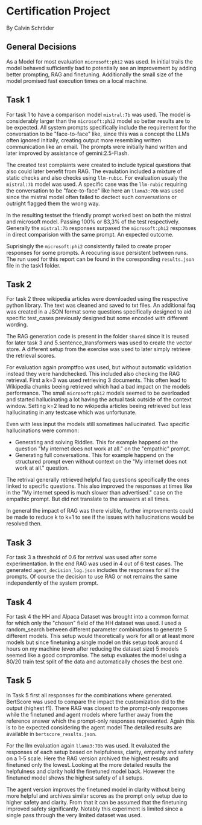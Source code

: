 # Certification Project
By Calvin Schröder

## General Decisions
As a Model for most evaluation `microsoft:phi2` was used. In initial trails the model behaved sufficiently bad to potentially see an improvement by adding better prompting, RAG and finetuning.
Additionally the small size of the model promised fast execution times on a local machine.

## Task 1
For task 1 to have a comparison model `mistral:7b` was used. The model is considerably larger than the `microsoft:phi2` model so better results are to be expected.
All system prompts specifically include the requirement for the conversation to be "face-to-face" like, since this was a concept the LLMs often ignored initially, creating output more resembling written communication like an email.
The prompts were initially hand written and later improved by assistance of gemini:2.5-Flash.

The created test complaints were created to include typical questions that also could later benefit from RAG. The evaulation included a mixture of static checks and also checks using `llm-rubic`.
For evaluation usualy the `mistral:7b` model was used. A specific case was the `llm-rubic` requiring the conversation to be "face-to-face" like here an `llama3:70b` was used since the mistral model often failed to dectect such conversations or outright flagged them the wrong way.

In the resulting testset the friendly prompt worked best on both the mistral and microsoft model. Passing 100% or 83,3% of the test respectively. Generally the `mistral:7b` responses surpased the `microsoft:phi2` responses in direct comparision with the same prompt. An expected outcome.

Suprisingly the `microsoft:phi2` consistently failed to create proper responses for some prompts. A reocuring issue persistent between runs.
The run used for this report can be found in the coresponding `results.json` file in the task1 folder.

## Task 2
For task 2 three wikipedia articles were downloaded using the respective python library. The text was cleaned and saved to txt files. An additional faq was created in a JSON format some questions specifically designed to aid specific test_cases previously designed but some encoded with different wording.

The RAG generation code is present in the folder `shared` since it is reused for later task 3 and 5.sentence_transformers was used to create the vector store. A different setup from the exercise was used to later simply retrieve the retrieval scores.

For evaluation again promptfoo was used, but without automatic validation instead they were handchecked.
This included also checking the RAG retrieval.
First a k=3 was used retrieving 3 documents. This often lead to Wikipedia chunks beeing retrieved which had a bad impact on the models performance. The small `microsoft:phi2` models seemed to be overloaded and started hallucinating a lot having the actual task outside of the context window. Setting k=2 lead to no wikipedia articles beeing retrieved but less hallucinating in any testcase which was unfortunate.

Even with less input the models still sometimes hallucinated. Two specific hallucinations were common:
- Generating and solving Riddles. This for example happend on the question "My internet does not work at all." on the "empathic" prompt.
- Generating full conversations. This for example happend on the structured prompt even without context on the "My internet does not work at all." question.

The retrival generally retrieved helpful faq questions specifically the ones linked to specific questions. This also improved the responses at times like in the "My internet speed is much slower than advertised." case on the empathic prompt. But did not translate to the answers at all times.

In general the impact of RAG was there visible, further improvements could be made to reduce k to k=1 to see if the issues with hallucinations would be resolved then.

## Task 3
For task 3 a threshold of 0.6 for retrival was used after some experimentation.
In the end RAG was used in 4 out of 6 test cases. 
The generated `agent_decision_log.json` includes the responses for all the prompts. Of course the decision to use RAG or not remains the same independently of the system prompt.

## Task 4
For task 4 the HH and Alpaca Dataset was brought into a common format for which only the "chosen" field of the HH dataset was used.
I used a random_search between different parameter combinations to generate 5 different models. This setup would theoretically work for all or at least more models but since finetuning a single model on this setup took around 4 hours on my machine (even after reducing the dataset size) 5 models seemed like a good compromise. The setup evaluates the model using a 80/20 train test split of the data and automatically choses the best one.

## Task 5
In Task 5 first all responses for the combinations where generated.
BertScore was used to compare the impact the customization did to the output (highest f1).
There RAG was closest to the prompt-only responses while the finetuned and agent models where further away from the reference answer which the prompt-only responses represented.
Again this is to be expected considering the agent model 
The detailed results are available in `bertscore_results.json`.

For the llm evaluation again `llama3:70b` was used. It evaluated the responses of each setup based on helpfulness, clarity, empathy and safety on a 1-5 scale. Here the RAG version archived the highest results and finetuned only the lowest. Looking at the more detailed results the helpfulness and clarity hold the finetuned model back. However the finetuned model shows the highest safety of all setups.

The agent version improves the finetuned model in clarity without being more helpful and archives similar scores as the prompt only setup due to higher safety and clarity.
From that it can be assumed that the finetuning improved safety significantly.
Notably this experiment is limited since a single pass through the very limited dataset was used.
